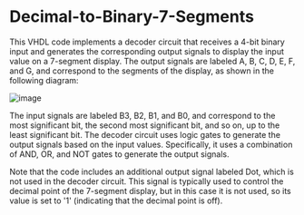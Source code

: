 # Decimal-to-Binary-7-Segments

This VHDL code implements a decoder circuit that receives a 4-bit binary input and generates the corresponding output signals to display the input value on a 7-segment display. The output signals are labeled A, B, C, D, E, F, and G, and correspond to the segments of the display, as shown in the following diagram:

![image](https://user-images.githubusercontent.com/54071118/224525124-c5a9dac7-8563-473a-b609-71e43d1e85f9.png)

The input signals are labeled B3, B2, B1, and B0, and correspond to the most significant bit, the second most significant bit, and so on, up to the least significant bit. The decoder circuit uses logic gates to generate the output signals based on the input values. Specifically, it uses a combination of AND, OR, and NOT gates to generate the output signals.

Note that the code includes an additional output signal labeled Dot, which is not used in the decoder circuit. This signal is typically used to control the decimal point of the 7-segment display, but in this case it is not used, so its value is set to '1' (indicating that the decimal point is off).
